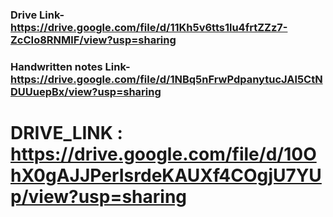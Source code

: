 ### Drive Link- https://drive.google.com/file/d/11Kh5v6tts1lu4frtZZz7-ZcCIo8RNMlF/view?usp=sharing

### Handwritten notes Link-https://drive.google.com/file/d/1NBq5nFrwPdpanytucJAl5CtNDUUuepBx/view?usp=sharing

# DRIVE_LINK : https://drive.google.com/file/d/10OhX0gAJJPerIsrdeKAUXf4COgjU7YUp/view?usp=sharing
